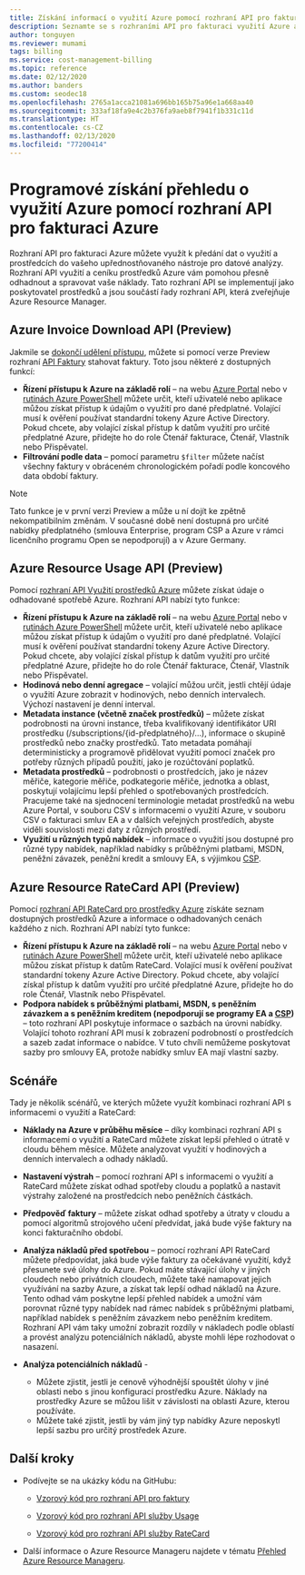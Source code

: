 ```yaml
---
title: Získání informací o využití Azure pomocí rozhraní API pro fakturaci | Microsoft Docs
description: Seznamte se s rozhraními API pro fakturaci využití Azure a RateCard, která poskytují přehled o spotřebě prostředků Azure a trendech.
author: tonguyen
ms.reviewer: mumami
tags: billing
ms.service: cost-management-billing
ms.topic: reference
ms.date: 02/12/2020
ms.author: banders
ms.custom: seodec18
ms.openlocfilehash: 2765a1acca21081a696bb165b75a96e1a668aa40
ms.sourcegitcommit: 333af18fa9e4c2b376fa9aeb8f7941f1b331c11d
ms.translationtype: HT
ms.contentlocale: cs-CZ
ms.lasthandoff: 02/13/2020
ms.locfileid: "77200414"
---
```

# <a name="use-azure-billing-apis-to-programmatically-get-insight-into-your-azure-usage"></a>Programové získání přehledu o využití Azure pomocí rozhraní API pro fakturaci Azure
Rozhraní API pro fakturaci Azure můžete využít k předání dat o využití a prostředcích do vašeho upřednostňovaného nástroje pro datové analýzy. Rozhraní API využití a ceníku prostředků Azure vám pomohou přesně odhadnout a spravovat vaše náklady. Tato rozhraní API se implementují jako poskytovatel prostředků a jsou součástí řady rozhraní API, která zveřejňuje Azure Resource Manager.  

## <a name="azure-invoice-download-api-preview"></a>Azure Invoice Download API (Preview)
Jakmile se [dokončí udělení přístupu](manage-billing-access.md#opt-in), můžete si pomocí verze Preview rozhraní [API Faktury](/rest/api/billing) stahovat faktury. Toto jsou některé z dostupných funkcí:

* **Řízení přístupu k Azure na základě rolí** – na webu [Azure Portal](https://portal.azure.com) nebo v [rutinách Azure PowerShell](/powershell/azure/overview) můžete určit, kteří uživatelé nebo aplikace můžou získat přístup k údajům o využití pro dané předplatné. Volající musí k ověření používat standardní tokeny Azure Active Directory. Pokud chcete, aby volající získal přístup k datům využití pro určité předplatné Azure, přidejte ho do role Čtenář fakturace, Čtenář, Vlastník nebo Přispěvatel.
* **Filtrování podle data** – pomocí parametru `$filter` můžete načíst všechny faktury v obráceném chronologickém pořadí podle koncového data období faktury.

> [!NOTE]
> Tato funkce je v první verzi Preview a může u ní dojít ke zpětně nekompatibilním změnám. V současné době není dostupná pro určité nabídky předplatného (smlouva Enterprise, program CSP a Azure v rámci licenčního programu Open se nepodporují) a v Azure Germany.

## <a name="azure-resource-usage-api-preview"></a>Azure Resource Usage API (Preview)
Pomocí [rozhraní API Využití prostředků Azure](/previous-versions/azure/reference/mt219003(v=azure.100)) můžete získat údaje o odhadované spotřebě Azure. Rozhraní API nabízí tyto funkce:

* **Řízení přístupu k Azure na základě rolí** – na webu [Azure Portal](https://portal.azure.com) nebo v [rutinách Azure PowerShell](/powershell/azure/overview) můžete určit, kteří uživatelé nebo aplikace můžou získat přístup k údajům o využití pro dané předplatné. Volající musí k ověření používat standardní tokeny Azure Active Directory. Pokud chcete, aby volající získal přístup k datům využití pro určité předplatné Azure, přidejte ho do role Čtenář fakturace, Čtenář, Vlastník nebo Přispěvatel.
* **Hodinová nebo denní agregace** – volající můžou určit, jestli chtějí údaje o využití Azure zobrazit v hodinových, nebo denních intervalech. Výchozí nastavení je denní interval.
* **Metadata instance (včetně značek prostředků)** – můžete získat podrobnosti na úrovni instance, třeba kvalifikovaný identifikátor URI prostředku (/subscriptions/{id-předplatného}/…), informace o skupině prostředků nebo značky prostředků. Tato metadata pomáhají deterministicky a programově přidělovat využití pomocí značek pro potřeby různých případů použití, jako je rozúčtování poplatků.
* **Metadata prostředků** – podrobnosti o prostředcích, jako je název měřiče, kategorie měřiče, podkategorie měřiče, jednotka a oblast, poskytují volajícímu lepší přehled o spotřebovaných prostředcích. Pracujeme také na sjednocení terminologie metadat prostředků na webu Azure Portal, v souboru CSV s informacemi o využití Azure, v souboru CSV o fakturaci smluv EA a v dalších veřejných prostředích, abyste viděli souvislosti mezi daty z různých prostředí.
* **Využití u různých typů nabídek** – informace o využití jsou dostupné pro různé typy nabídek, například nabídky s průběžnými platbami, MSDN, peněžní závazek, peněžní kredit a smlouvy EA, s výjimkou [CSP](https://docs.microsoft.com/partner-center).

## <a name="azure-resource-ratecard-api-preview"></a>Azure Resource RateCard API (Preview)
Pomocí [rozhraní API RateCard pro prostředky Azure](/previous-versions/azure/reference/mt219005(v=azure.100)) získáte seznam dostupných prostředků Azure a informace o odhadovaných cenách každého z nich. Rozhraní API nabízí tyto funkce:

* **Řízení přístupu k Azure na základě rolí** – na webu [Azure Portal](https://portal.azure.com) nebo v [rutinách Azure PowerShell](/powershell/azure/overview) můžete určit, kteří uživatelé nebo aplikace můžou získat přístup k datům RateCard. Volající musí k ověření používat standardní tokeny Azure Active Directory. Pokud chcete, aby volající získal přístup k datům využití pro určité předplatné Azure, přidejte ho do role Čtenář, Vlastník nebo Přispěvatel.
* **Podpora nabídek s průběžnými platbami, MSDN, s peněžním závazkem a s peněžním kreditem (nepodporují se programy EA a [CSP](https://docs.microsoft.com/partner-center))** – toto rozhraní API poskytuje informace o sazbách na úrovni nabídky.  Volající tohoto rozhraní API musí k zobrazení podrobností o prostředcích a sazeb zadat informace o nabídce. V tuto chvíli nemůžeme poskytovat sazby pro smlouvy EA, protože nabídky smluv EA mají vlastní sazby.

## <a name="scenarios"></a>Scénáře
Tady je několik scénářů, ve kterých můžete využít kombinaci rozhraní API s informacemi o využití a RateCard:

* **Náklady na Azure v průběhu měsíce** – díky kombinaci rozhraní API s informacemi o využití a RateCard můžete získat lepší přehled o útratě v cloudu během měsíce. Můžete analyzovat využití v hodinových a denních intervalech a odhady nákladů.
* **Nastavení výstrah** – pomocí rozhraní API s informacemi o využití a RateCard můžete získat odhad spotřeby cloudu a poplatků a nastavit výstrahy založené na prostředcích nebo peněžních částkách.
* **Předpověď faktury** – můžete získat odhad spotřeby a útraty v cloudu a pomocí algoritmů strojového učení předvídat, jaká bude výše faktury na konci fakturačního období.
* **Analýza nákladů před spotřebou** – pomocí rozhraní API RateCard můžete předpovídat, jaká bude výše faktury za očekávané využití, když přesunete své úlohy do Azure. Pokud máte stávající úlohy v jiných cloudech nebo privátních cloudech, můžete také namapovat jejich využívání na sazby Azure, a získat tak lepší odhad nákladů na Azure. Tento odhad vám poskytne lepší přehled nabídek a umožní vám porovnat různé typy nabídek nad rámec nabídek s průběžnými platbami, například nabídek s peněžním závazkem nebo peněžním kreditem. Rozhraní API vám taky umožní zobrazit rozdíly v nákladech podle oblastí a provést analýzu potenciálních nákladů, abyste mohli lépe rozhodovat o nasazení.
* **Analýza potenciálních nákladů** -

  * Můžete zjistit, jestli je cenově výhodnější spouštět úlohy v jiné oblasti nebo s jinou konfigurací prostředku Azure. Náklady na prostředky Azure se můžou lišit v závislosti na oblasti Azure, kterou používáte.
  * Můžete také zjistit, jestli by vám jiný typ nabídky Azure neposkytl lepší sazbu pro určitý prostředek Azure.


## <a name="next-steps"></a>Další kroky
* Podívejte se na ukázky kódu na GitHubu:
  * [Vzorový kód pro rozhraní API pro faktury](https://go.microsoft.com/fwlink/?linkid=845124)

  * [Vzorový kód pro rozhraní API služby Usage](https://github.com/Azure-Samples/billing-dotnet-usage-api)

  * [Vzorový kód pro rozhraní API služby RateCard](https://github.com/Azure-Samples/billing-dotnet-ratecard-api)

* Další informace o Azure Resource Manageru najdete v tématu [Přehled Azure Resource Manageru](../../azure-resource-manager/management/overview.md).
